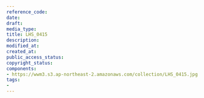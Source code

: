 ```yaml
---
reference_code: 
date: 
draft: 
media_type: 
title: LHS_0415
description: 
modified_at: 
created_at: 
public_access_status: 
copyright_status: 
components:
- https://wwm3.s3.ap-northeast-2.amazonaws.com/collection/LHS_0415.jpg
tags:
- 
---
```

